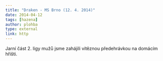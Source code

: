 ```yaml
---
title: "Draken - MS Brno (12. 4. 2014)"
date: 2014-04-12
tags: [hazena]
author: plohba
type: external
link: http
---
```


Jarní část 2. ligy mužů jsme zahájili vítěznou předehrávkou na domácím hřišti.
